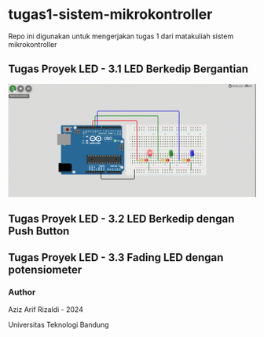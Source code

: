# tugas1-sistem-mikrokontroller
Repo ini digunakan untuk mengerjakan tugas 1 dari matakuliah sistem mikrokontroller

## Tugas Proyek LED - 3.1 LED Berkedip Bergantian
![Tampilan 3.1](preview/3-1.gif)

## Tugas Proyek LED - 3.2 LED Berkedip dengan Push Button

## Tugas Proyek LED - 3.3 Fading LED dengan potensiometer

### Author
Aziz Arif Rizaldi - 2024

Universitas Teknologi Bandung
